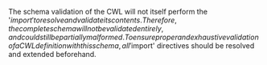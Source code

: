 The schema validation of the CWL will not itself perform the '$import' to resolve and validate its contents.
Therefore, the complete schema will not be validated entirely, and could still be partially malformed.
To ensure proper and exhaustive validation of a CWL definition with this schema, all '$import' directives
should be resolved and extended beforehand.
